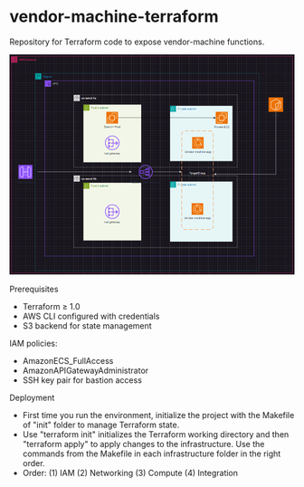 # vendor-machine-terraform
Repository for Terraform code to expose vendor-machine functions.

![alt text](image.png)

Prerequisites
- Terraform ≥ 1.0
- AWS CLI configured with credentials
- S3 backend for state management

IAM policies:
- AmazonECS_FullAccess
- AmazonAPIGatewayAdministrator
- SSH key pair for bastion access

Deployment
- First time you run the environment, initialize the project with the Makefile of "init" folder to manage Terraform state.
- Use "terraform init"  initializes the Terraform working directory and then "terraform apply" to apply changes to the infrastructure. Use the commands from the Makefile in each infrastructure folder in the right order.
- Order: 
(1) IAM
(2) Networking
(3) Compute
(4) Integration